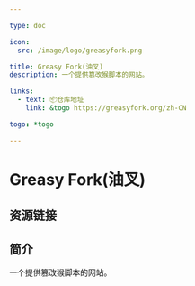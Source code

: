 ```yaml
---

type: doc

icon:
  src: /image/logo/greasyfork.png

title: Greasy Fork(油叉)
description: 一个提供篡改猴脚本的网站。

links:
  - text: 📦仓库地址
    link: &togo https://greasyfork.org/zh-CN

togo: *togo

---
```


<ShowLogo />

# Greasy Fork(油叉)

<ShowBreadcrumb />

## 资源链接

<ShowLinks />

## 简介

一个提供篡改猴脚本的网站。
